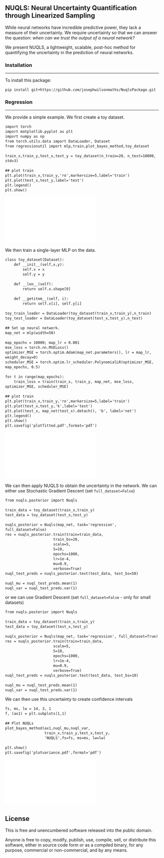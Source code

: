 NUQLS: **N**eural **U**ncertainty **Q**uantification through **L**inearized **S**ampling
---
While neural networks have incredible predictive power, they lack a measure of their uncertainty. We require uncertainty so that we can answer the question: *when can we trust the output of a neural network?* 

We present NUQLS, a lightweight, scalable, post-hoc method for quantifying the uncertainty in the prediction of neural networks. 

### Installation
---
To install this package:
```
pip install git+https://github.com/josephwilsonmaths/NuqlsPackage.git
```
### Regression
---
We provide a simple example. We first create a toy dataset.
```
import torch
import matplotlib.pyplot as plt
import numpy as np
from torch.utils.data import DataLoader, Dataset
from regressionutil import mlp,train,plot_bayes_method,toy_dataset

train_x,train_y,test_x,test_y = toy_dataset(n_train=20, n_test=10000, std=3)

## plot train
plt.plot(train_x,train_y,'ro',markersize=5,label='train')
plt.plot(test_x,test_y,label='test')
plt.legend()
plt.show()
```
![NUQLS](/examples/plot.pdf)

We then train a single-layer MLP on the data.

```
class toy_dataset(Dataset):
    def __init__(self,x,y):
        self.x = x
        self.y = y

    def __len__(self):
        return self.x.shape[0]

    def __getitem__(self, i):
        return self.x[i], self.y[i]
    
toy_train_loader = DataLoader(toy_dataset(train_x,train_y),n_train)
toy_test_loader = DataLoader(toy_dataset(test_x,test_y),n_test)

## Set up neural network.
map_net = mlp(width=50)

map_epochs = 10000; map_lr = 0.001
mse_loss = torch.nn.MSELoss()
optimizer_MSE = torch.optim.Adam(map_net.parameters(), lr = map_lr, weight_decay=0)
scheduler_MSE = torch.optim.lr_scheduler.PolynomialLR(optimizer_MSE, map_epochs, 0.5)

for t in range(map_epochs):
    train_loss = train(train_x, train_y, map_net, mse_loss, optimizer_MSE, scheduler_MSE)

## plot train
plt.plot(train_x,train_y,'ro',markersize=5,label='train')
plt.plot(test_x,test_y,'k',label='test')
plt.plot(test_x, map_net(test_x).detach(), 'b', label='net')
plt.legend()
plt.show()
plt.savefig('plotfitted.pdf',format='pdf')
```
![NUQLS](/examples/plotfitted.pdf)

We can then apply NUQLS to obtain the uncertainty in the network. We can either use Stochastic Gradient Descent (set `full_dataset=False`)
```
from nuqls.posterior import Nuqls

train_data = toy_dataset(train_x,train_y)
test_data = toy_dataset(test_x,test_y)

nuqls_posterior = Nuqls(map_net, task='regression', full_dataset=False)
res = nuqls_posterior.train(train=train_data, 
                      train_bs=20, 
                      scale=5, 
                      S=10, 
                      epochs=1000, 
                      lr=1e-4, 
                      mu=0.9, 
                      verbose=True)
nuql_test_preds = nuqls_posterior.test(test_data, test_bs=50)

nuql_mu = nuql_test_preds.mean(1)
nuql_var = nuql_test_preds.var(1)
```
or we can use Gradient Descent (set `full_dataset=False` - only for small datasets)
```
from nuqls.posterior import Nuqls

train_data = toy_dataset(train_x,train_y)
test_data = toy_dataset(test_x,test_y)

nuqls_posterior = Nuqls(map_net, task='regression', full_dataset=True)
res = nuqls_posterior.train(train=train_data,
                      scale=5, 
                      S=10, 
                      epochs=1000, 
                      lr=1e-4, 
                      mu=0.9, 
                      verbose=True)
nuql_test_preds = nuqls_posterior.test(test_data, test_bs=10)

nuql_mu = nuql_test_preds.mean(1)
nuql_var = nuql_test_preds.var(1)
```
We can then use this uncertainty to create confidence intervals
```
fs, ms, lw = 14, 3, 1
f, (ax1) = plt.subplots(1,1)

## Plot NUQLs
plot_bayes_method(ax1,nuql_mu,nuql_var,
                  train_x,train_y,test_x,test_y,
                  'NUQLS',fs=fs, ms=ms, lw=lw)

plt.show()
plt.savefig('plotvariance.pdf',format='pdf')
```
![NUQLS](/examples/plotvariance.pdf)


License
-------

This is free and unencumbered software released into the public domain.

Anyone is free to copy, modify, publish, use, compile, sell, or
distribute this software, either in source code form or as a compiled
binary, for any purpose, commercial or non-commercial, and by any means.